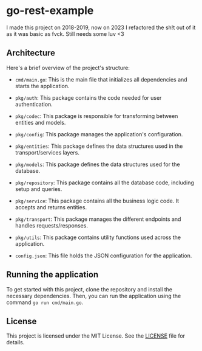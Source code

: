 # go-rest-example

I made this project on 2018-2019, now on 2023 I refactored the sh!t out of it as it was basic as fvck. Still needs some luv <3

## Architecture

Here's a brief overview of the project's structure:

- `cmd/main.go`: This is the main file that initializes all dependencies and starts the application.

- `pkg/auth`: This package contains the code needed for user authentication.

- `pkg/codec`: This package is responsible for transforming between entities and models.

- `pkg/config`: This package manages the application's configuration.

- `pkg/entities`: This package defines the data structures used in the transport/services layers.

- `pkg/models`: This package defines the data structures used for the database.

- `pkg/repository`: This package contains all the database code, including setup and queries.

- `pkg/service`: This package contains all the business logic code. It accepts and returns entities.

- `pkg/transport`: This package manages the different endpoints and handles requests/responses.

- `pkg/utils`: This package contains utility functions used across the application.

- `config.json`: This file holds the JSON configuration for the application.

## Running the application

To get started with this project, clone the repository and install the necessary dependencies. Then, you can run the application using the command `go run cmd/main.go`.

## License

This project is licensed under the MIT License. See the [LICENSE](LICENSE) file for details.
